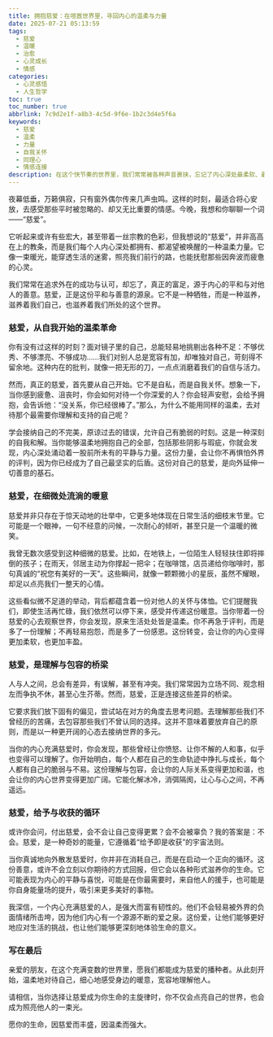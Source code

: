 ```yaml
---
title: 拥抱慈爱：在喧嚣世界里，寻回内心的温柔与力量
date: 2025-07-21 05:13:59
tags:
  - 慈爱
  - 温暖
  - 治愈
  - 心灵成长
  - 情感
categories:
  - 心灵感悟
  - 人生哲学
toc: true
toc_number: true
abbrlink: 7c9d2e1f-a8b3-4c5d-9f6e-1b2c3d4e5f6a
keywords:
  - 慈爱
  - 温柔
  - 力量
  - 自我关怀
  - 同理心
  - 情感连接
description: 在这个快节奏的世界里，我们常常被各种声音裹挟，忘记了内心深处最柔软、最有力量的源泉——慈爱。它不是遥不可及的宏大概念，而是渗透在日常点滴中的温柔光芒。本文将带你一同探索慈爱的真谛，从自我关怀到对他人的理解与包容，感受它如何滋养我们的生命，带来真正的平静与喜悦。
---
```


夜幕低垂，万籁俱寂，只有窗外偶尔传来几声虫鸣。这样的时刻，最适合将心安放，去感受那些平时被忽略的、却又无比重要的情感。今晚，我想和你聊聊一个词——“慈爱”。

它听起来或许有些宏大，甚至带着一丝宗教的色彩，但我想说的“慈爱”，并非高高在上的教条，而是我们每个人内心深处都拥有、都渴望被唤醒的一种温柔力量。它像一束暖光，能穿透生活的迷雾，照亮我们前行的路，也能抚慰那些因奔波而疲惫的心灵。

我们常常在追求外在的成功与认可，却忘了，真正的富足，源于内心的平和与对他人的善意。慈爱，正是这份平和与善意的源泉。它不是一种牺牲，而是一种滋养，滋养着我们自己，也滋养着我们所处的这个世界。

### 慈爱，从自我开始的温柔革命

你有没有过这样的时刻？面对镜子里的自己，总能轻易地挑剔出各种不足：不够优秀、不够漂亮、不够成功……我们对别人总是宽容有加，却唯独对自己，苛刻得不留余地。这种内在的批判，就像一把无形的刀，一点点消磨着我们的自信与活力。

然而，真正的慈爱，首先要从自己开始。它不是自私，而是自我关怀。想象一下，当你感到疲惫、沮丧时，你会如何对待一个你深爱的人？你会轻声安慰，会给予拥抱，会告诉他：“没关系，你已经很棒了。”那么，为什么不能用同样的温柔，去对待那个最需要你理解和支持的自己呢？

学会接纳自己的不完美，原谅过去的错误，允许自己有脆弱的时刻。这是一种深刻的自我和解。当你能够温柔地拥抱自己的全部，包括那些阴影与瑕疵，你就会发现，内心深处涌动着一股前所未有的平静与力量。这份力量，会让你不再惧怕外界的评判，因为你已经成为了自己最坚实的后盾。这份对自己的慈爱，是向外延伸一切善意的基石。

### 慈爱，在细微处流淌的暖意

慈爱并非只存在于惊天动地的壮举中，它更多地体现在日常生活的细枝末节里。它可能是一个眼神，一句不经意的问候，一次耐心的倾听，甚至只是一个温暖的微笑。

我曾无数次感受到这种细微的慈爱。比如，在地铁上，一位陌生人轻轻扶住即将摔倒的孩子；在雨天，邻居主动为你撑起一把伞；在咖啡馆，店员递给你咖啡时，那句真诚的“祝您有美好的一天”。这些瞬间，就像一颗颗微小的星辰，虽然不耀眼，却足以点亮我们一整天的心情。

这些看似微不足道的举动，背后都蕴含着一份对他人的关怀与体恤。它们提醒我们，即使生活再忙碌，我们依然可以停下来，感受并传递这份暖意。当你带着一份慈爱的心去观察世界，你会发现，原来生活处处皆是温柔。你不再急于评判，而是多了一份理解；不再轻易抱怨，而是多了一份感恩。这份转变，会让你的内心变得更加柔软，也更加丰盈。

### 慈爱，是理解与包容的桥梁

人与人之间，总会有差异，有误解，甚至有冲突。我们常常因为立场不同、观念相左而争执不休，甚至心生芥蒂。然而，慈爱，正是连接这些差异的桥梁。

它要求我们放下固有的偏见，尝试站在对方的角度去思考问题。去理解那些我们不曾经历的苦痛，去包容那些我们不曾认同的选择。这并不意味着要放弃自己的原则，而是以一种更开阔的心态去接纳世界的多元。

当你的内心充满慈爱时，你会发现，那些曾经让你愤怒、让你不解的人和事，似乎也变得可以理解了。你开始明白，每个人都在自己的生命轨迹中挣扎与成长，每个人都有自己的脆弱与不易。这份理解与包容，会让你的人际关系变得更加和谐，也会让你的内心世界变得更加广阔。它能化解冰冷，消弭隔阂，让心与心之间，不再遥远。

### 慈爱，给予与收获的循环

或许你会问，付出慈爱，会不会让自己变得更累？会不会被辜负？我的答案是：不会。慈爱，是一种奇妙的能量，它遵循着“给予即是收获”的宇宙法则。

当你真诚地向外散发慈爱时，你并非在消耗自己，而是在启动一个正向的循环。这份善意，或许不会立刻以你期待的方式回报，但它会以各种形式滋养你的生命。它可能表现为内心的平静与喜悦，可能是在你最需要时，来自他人的援手，也可能是你自身能量场的提升，吸引来更多美好的事物。

我深信，一个内心充满慈爱的人，是强大而富有韧性的。他们不会轻易被外界的负面情绪所击垮，因为他们内心有一个源源不断的爱之泉。这份爱，让他们能够更好地应对生活的挑战，也让他们能够更深刻地体验生命的意义。

### 写在最后

亲爱的朋友，在这个充满变数的世界里，愿我们都能成为慈爱的播种者。从此刻开始，温柔地对待自己，细心地感受身边的暖意，宽容地理解他人。

请相信，当你选择让慈爱成为你生命的主旋律时，你不仅会点亮自己的世界，也会成为照亮他人的一束光。

愿你的生命，因慈爱而丰盛，因温柔而强大。